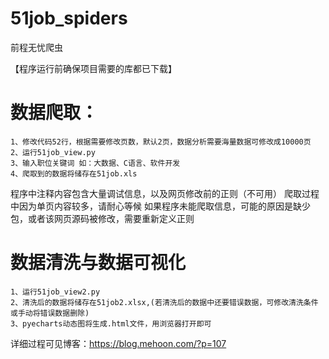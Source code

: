 # 51job_spiders
前程无忧爬虫

【程序运行前确保项目需要的库都已下载】

# 数据爬取：
```
1、修改代码52行，根据需要修改页数，默认2页，数据分析需要海量数据可修改成10000页
2、运行51job_view.py
3、输入职位关键词 如：大数据、C语言、软件开发
4、爬取到的数据将储存在51job.xls
```
程序中注释内容包含大量调试信息，以及网页修改前的正则（不可用）
爬取过程中因为单页内容较多，请耐心等候
如果程序未能爬取信息，可能的原因是缺少包，或者该网页源码被修改，需要重新定义正则


# 数据清洗与数据可视化
```
1、运行51job_view2.py
2、清洗后的数据将储存在51job2.xlsx,(若清洗后的数据中还要错误数据，可修改清洗条件或手动将错误数据删除)
3、pyecharts动态图将生成.html文件，用浏览器打开即可
```

详细过程可见博客：https://blog.mehoon.com/?p=107
